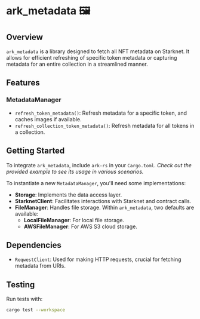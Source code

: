 # ark_metadata 🖼️

## Overview

`ark_metadata` is a library designed to fetch all NFT metadata on Starknet. It allows for efficient refreshing of specific token metadata or capturing metadata for an entire collection in a streamlined manner.

## Features
### MetadataManager

- `refresh_token_metadata()`: Refresh metadata for a specific token, and caches images if available.
- `refresh_collection_token_metadata()`: Refresh metadata for all tokens in a collection.

## Getting Started

To integrate `ark_metadata`, include ```ark-rs``` in your `Cargo.toml`.
*Check out the provided example to see its usage in various scenarios.*

To instantiate a new `MetadataManager`, you'll need some implementations:

- **Storage**: Implements the data access layer.
- **StarknetClient**: Facilitates interactions with Starknet and contract calls.
- **FileManager**: Handles file storage. Within `ark_metadata`, two defaults are available:
  - **LocalFileManager**: For local file storage.
  - **AWSFileManager**: For AWS S3 cloud storage.

## Dependencies

- `ReqwestClient`: Used for making HTTP requests, crucial for fetching metadata from URIs.

## Testing

Run tests with: 
```bash
cargo test --workspace
